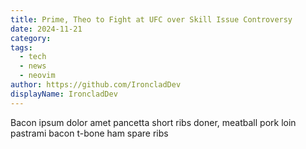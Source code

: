 ```yaml
---
title: Prime, Theo to Fight at UFC over Skill Issue Controversy
date: 2024-11-21
category: 
tags: 
  - tech
  - news
  - neovim
author: https://github.com/IroncladDev
displayName: IroncladDev
---
```


Bacon ipsum dolor amet pancetta short ribs doner, meatball pork loin pastrami bacon t-bone ham spare ribs
